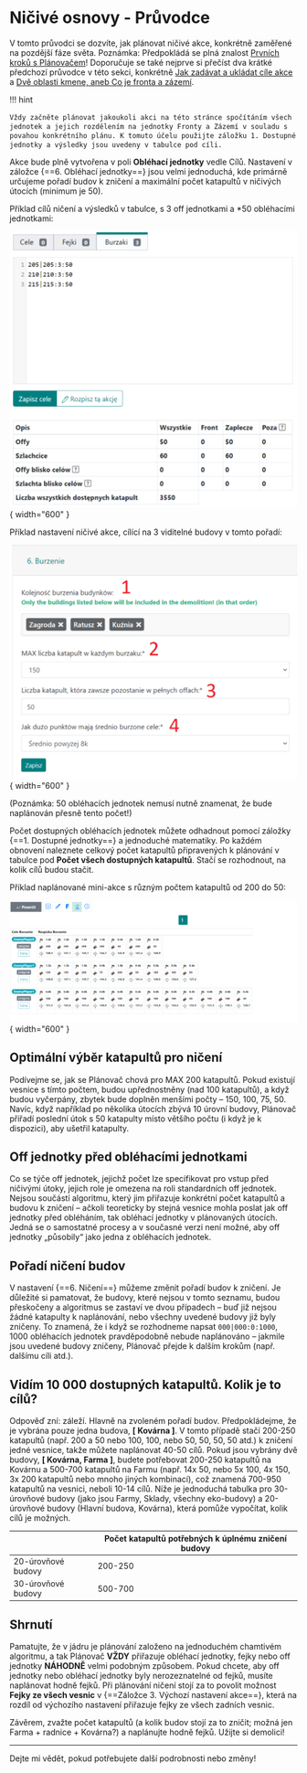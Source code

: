 # Ničivé osnovy - Průvodce

V tomto průvodci se dozvíte, jak plánovat ničivé akce, konkrétně zaměřené na pozdější fáze světa. Poznámka: Předpokládá se plná znalost [Prvních kroků s Plánovačem](./../first_steps/index.md)! Doporučuje se také nejprve si přečíst dva krátké předchozí průvodce v této sekci, konkrétně [Jak zadávat a ukládat cíle akce](./two_regions_of_the_tribe.md) a [Dvě oblasti kmene, aneb Co je fronta a zázemí](./two_regions_of_the_tribe.md).

!!! hint

    Vždy začněte plánovat jakoukoli akci na této stránce spočítáním všech jednotek a jejich rozdělením na jednotky Fronty a Zázemí v souladu s povahou konkrétního plánu. K tomuto účelu použijte záložku 1. Dostupné jednotky a výsledky jsou uvedeny v tabulce pod cíli.

Akce bude plně vytvořena v poli **Obléhací jednotky** vedle Cílů. Nastavení v záložce {==6. Obléhací jednotky==} jsou velmi jednoduchá, kde primárně určujeme pořadí budov k zničení a maximální počet katapultů v ničivých útocích (minimum je 50).

Příklad cílů ničení a výsledků v tabulce, s 3 off jednotkami a *50 obléhacími jednotkami:

![alt text](image-24.png){ width="600" }

Příklad nastavení ničivé akce, cílící na 3 viditelné budovy v tomto pořadí:

![alt text](image-25.png){ width="600" }

(Poznámka: 50 obléhacích jednotek nemusí nutně znamenat, že bude naplánován přesně tento počet!)

Počet dostupných obléhacích jednotek můžete odhadnout pomocí záložky {==1. Dostupné jednotky==} a jednoduché matematiky. Po každém obnovení naleznete celkový počet katapultů připravených k plánování v tabulce pod **Počet všech dostupných katapultů**. Stačí se rozhodnout, na kolik cílů budou stačit.

Příklad naplánované mini-akce s různým počtem katapultů od 200 do 50:

![alt text](image-26.png){ width="600" }

## Optimální výběr katapultů pro ničení

Podívejme se, jak se Plánovač chová pro MAX 200 katapultů. Pokud existují vesnice s tímto počtem, budou upřednostněny (nad 100 katapultů), a když budou vyčerpány, zbytek bude doplněn menšími počty – 150, 100, 75, 50. Navíc, když například po několika útocích zbývá 10 úrovní budovy, Plánovač přiřadí poslední útok s 50 katapulty místo většího počtu (i když je k dispozici), aby ušetřil katapulty.

## Off jednotky před obléhacími jednotkami

Co se týče off jednotek, jejichž počet lze specifikovat pro vstup před ničivými útoky, jejich role je omezena na roli standardních off jednotek. Nejsou součástí algoritmu, který jim přiřazuje konkrétní počet katapultů a budovu k zničení – ačkoli teoreticky by stejná vesnice mohla poslat jak off jednotky před obléháním, tak obléhací jednotky v plánovaných útocích. Jedná se o samostatné procesy a v současné verzi není možné, aby off jednotky „působily“ jako jedna z obléhacích jednotek.

## Pořadí ničení budov

V nastavení {==6. Ničení==} můžeme změnit pořadí budov k zničení. Je důležité si pamatovat, že budovy, které nejsou v tomto seznamu, budou přeskočeny a algoritmus se zastaví ve dvou případech – buď již nejsou žádné katapulty k naplánování, nebo všechny uvedené budovy již byly zničeny. To znamená, že i když se rozhodneme napsat `000|000:0:1000`, 1000 obléhacích jednotek pravděpodobně nebude naplánováno – jakmile jsou uvedené budovy zničeny, Plánovač přejde k dalším krokům (např. dalšímu cíli atd.).

## Vidím 10 000 dostupných katapultů. Kolik je to cílů?

Odpověď zní: záleží. Hlavně na zvoleném pořadí budov. Předpokládejme, že je vybrána pouze jedna budova, **[ Kovárna ]**. V tomto případě stačí 200-250 katapultů (např. 200 a 50 nebo 100, 100, nebo 50, 50, 50, 50 atd.) k zničení jedné vesnice, takže můžete naplánovat 40-50 cílů. Pokud jsou vybrány dvě budovy, **[ Kovárna, Farma ]**, budete potřebovat 200-250 katapultů na Kovárnu a 500-700 katapultů na Farmu (např. 14x 50, nebo 5x 100, 4x 150, 3x 200 katapultů nebo mnoho jiných kombinací), což znamená 700-950 katapultů na vesnici, neboli 10-14 cílů. Níže je jednoduchá tabulka pro 30-úrovňové budovy (jako jsou Farmy, Sklady, všechny eko-budovy) a 20-úrovňové budovy (Hlavní budova, Kovárna), která pomůže vypočítat, kolik cílů je možných.

|                    | Počet katapultů potřebných k úplnému zničení budovy |
| ------------------ | --------------------------------------------------- |
| 20-úrovňové budovy | 200-250                                             |
| 30-úrovňové budovy | 500-700                                             |

## Shrnutí

Pamatujte, že v jádru je plánování založeno na jednoduchém chamtivém algoritmu, a tak Plánovač **VŽDY** přiřazuje obléhací jednotky, fejky nebo off jednotky **NÁHODNĚ** velmi podobným způsobem. Pokud chcete, aby off jednotky nebo obléhací jednotky byly nerozeznatelné od fejků, musíte naplánovat hodně fejků. Při plánování ničení stojí za to povolit možnost **Fejky ze všech vesnic** v {==Záložce 3. Výchozí nastavení akce==}, která na rozdíl od výchozího nastavení přiřazuje fejky ze všech zadních vesnic.

Závěrem, zvažte počet katapultů (a kolik budov stojí za to zničit; možná jen Farma + radnice + Kovárna?) a naplánujte hodně fejků. Užijte si demolici!

---

Dejte mi vědět, pokud potřebujete další podrobnosti nebo změny!
